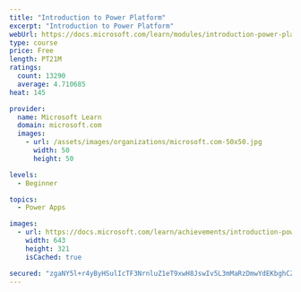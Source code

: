 ```yaml
---
title: "Introduction to Power Platform"
excerpt: "Introduction to Power Platform"
webUrl: https://docs.microsoft.com/learn/modules/introduction-power-platform/
type: course
price: Free
length: PT21M
ratings:
  count: 13290
  average: 4.710685
heat: 145

provider:
  name: Microsoft Learn
  domain: microsoft.com
  images:
    - url: /assets/images/organizations/microsoft.com-50x50.jpg
      width: 50
      height: 50

levels:
  - Beginner

topics:
  - Power Apps

images:
  - url: https://docs.microsoft.com/learn/achievements/introduction-power-platform-social.png
    width: 643
    height: 321
    isCached: true

secured: "zgaNY5l+r4yByHSulIcTF3NrnluZ1eT9xwH8JswIv5L3mMaRzDmwYdEKbghCZ/v1jl2oR4B/pNfjrY+i3n74ambIXeqBmrFSOmtd5NfJETteo5AqLJ3XyDQpjqzRHIBm+DHYdn3O99pmBwfv7J0haY0LXHt00JrTVSVyym35ewamJjcoCLLQaNygo8Qg75muDqI/ChslafqkvscEtES5oAmeRPGUzg5sUIO9cdo1lTYeCdTd15wD3SrITA4R534QaSw5ksph0a6+z5UxzI7avAR7TCPryxROqq0R7H0pyVSy2K9TKLr2wsd82cxPab+jPubaK2g/Wr1Do7MCiqxpq6noRs6VgZ51CFx5x3SyuyhGeEINfRJX2ZpLsPdNmV8Jq7bgZSl2sSvcRR8/ZXQMQqXVy0nOyw/rfcdY8uOdmq0=;POv+WERQ+a2AlJqPn3W4cg=="
---
```


